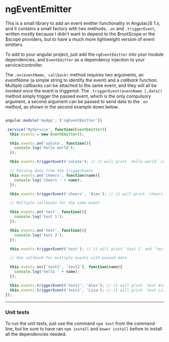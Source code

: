 # ngEventEmitter

This is a small library to add an event emitter functionality in AngularJS 1.x, and it contains a small factory with two methods, `.on` and `.triggerEvent`, written mostly because I didn't want to depend to the $rootScope or the $scope providers, but to have a much more lightweight version of event emitters.

To add to your angular project, just add the `ngEventEmitter` into your module dependencies, and `EventEmitter` as a dependency injection to your service/controller.

The `.on(eventName, callback)` method requires two arguments, an *eventName* (a simple string to identify the event) and a *callback* function.
Multiple callbacks can be attached to the same event, and they will all be invoked once the event is triggered.
The `.triggerEvent(eventName [,data])` method simply trigger the passed event, which is the only compulsory argument, a second argument can be passed to send data to the `.on` method, as shown in the second example down below.

```javascript

angular.module('myApp', ['ngEventEmitter'])

.service('MyService', function(EventEmitter){
  this.events = new EventEmitter();

  this.events.on('salute', function(){
    console.log('hello world');
  });

  this.events.triggerEvent('salute'); // it will print `hello world` in the console

  // Passing data from the triggerEvent
  this.events.on('cheers', function(name){
    console.log('cheers ' + name);
  });

  this.events.triggerEvent('cheers', 'Alex'); // it will print `cheers Alex` in the console

  // Multiple callbacks for the same event

  this.events.on('test', function(){
    console.log('test 1');
  });

  this.events.on('test', function(){
    console.log('test 2');
  });

  this.events.triggerEvent('test'); // it will print `test 1` and `test 2` in the console

  // One callback for multiple events with passed data

  this.events.on(['test1', 'test2'], function(name){
    console.log('hello ' + name);
  });

  this.events.triggerEvent('test1', 'Alex'); // it will print `test Alex` in the console
  this.events.triggerEvent('test2', 'Liza'); // it will print `test Liza` in the console
});

```

---

### Unit tests

To run the unit tests, just use the command `npm test` from the command line, but be sure to have ran `npm install` and `bower install` before to install all the dependencies needed.
